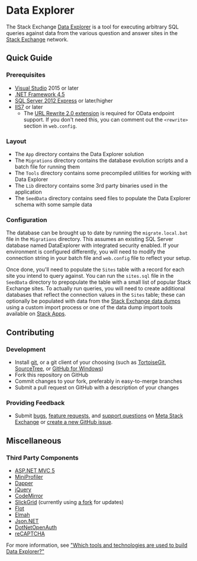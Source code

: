 # Data Explorer

The Stack Exchange [Data Explorer](http://data.stackexchange.com) is a tool for executing arbitrary SQL queries against data from the various question and answer sites in the [Stack Exchange](http://stackexchange.com) network.

## Quick Guide

### Prerequisites

 - [Visual Studio](https://www.visualstudio.com/en-us/visual-studio-homepage-vs.aspx) 2015 or later
 - [.NET Framework 4.5](https://www.microsoft.com/en-us/download/details.aspx?id=30653)
 - [SQL Server 2012 Express](https://www.microsoft.com/en-us/sqlserver/editions/2012-editions/express.aspx) or later/higher
 - [IIS7](http://www.iis.net/) or later
    - The [URL Rewrite 2.0 extension](http://www.iis.net/downloads/microsoft/url-rewrite) is required for OData endpoint support. If you don't need this, you can comment out the `<rewrite>` section in `web.config`.

### Layout

  - The `App` directory contains the Data Explorer solution
  - The `Migrations` directory contains the database evolution scripts and a batch file for running them 
  - The `Tools` directory contains some precompiled utilities for working with Data Explorer
  - The `Lib` directory contains some 3rd party binaries used in the application
  - The `SeedData` directory contains seed files to populate the Data Explorer schema with some sample data

### Configuration

The database can be brought up to date by running the `migrate.local.bat` file in the `Migrations` directory. This assumes an existing SQL Server database named DataExplorer with integrated security enabled. If your environment is configured differently, you will need to modify the connection string in your batch file and `web.config` file to reflect your setup. 

Once done, you'll need to populate the `Sites` table with a record for each site you intend to query against. You can run the `sites.sql` file in the `SeedData` directory to prepopulate the table with a small list of popular Stack Exchange sites. To actually run queries, you will need to create additional databases that reflect the connection values in the `Sites` table; these can optionally be populated with data from the [Stack Exchange data dumps](http://blog.stackoverflow.com/2009/06/stack-overflow-creative-commons-data-dump/) using a custom import process or one of the data dump import tools available on [Stack Apps](http://stackapps.com). 

## Contributing

### Development

  - Install [git](http://git-scm.com/), or a git client of your choosing (such as [TortoiseGit](https://code.google.com/p/tortoisegit/), [SourceTree](http://www.sourcetreeapp.com/), or [GitHub for Windows](http://windows.github.com/))
  - Fork this repository on GitHub
  - Commit changes to your fork, preferably in easy-to-merge branches
  - Submit a pull request on GitHub with a description of your changes

### Providing Feedback

  - Submit [bugs](http://meta.stackexchange.com/questions/ask?tags=data-explorer%20bug), [feature requests](http://meta.stackexchange.com/questions/ask?tags=data-explorer%20feature-request), and [support questions](http://meta.stackexchange.com/questions/ask?tags=data-explorer%20support) on [Meta Stack Exchange](http://meta.stackexchange.com/) or [create a new GitHub issue](https://github.com/StackExchange/StackExchange.DataExplorer/issues/new).

## Miscellaneous

### Third Party Components

 - [ASP.NET MVC 5](http://www.asp.net/vnext/overview/aspnet-vnext)
 - [MiniProfiler](http://nuget.org/packages/MiniProfiler)
 - [Dapper](https://github.com/StackExchange/dapper-dot-net)
 - [jQuery](http://jquery.com/)
 - [CodeMirror](http://codemirror.net/)
 - [SlickGrid](https://github.com/mleibman/SlickGrid) (currently using [a fork](https://github.com/tms/SlickGrid) for updates)
 - [Flot](http://www.flotcharts.org/)
 - [Elmah](http://code.google.com/p/elmah/)
 - [Json.NET](http://james.newtonking.com/json)
 - [DotNetOpenAuth](http://www.dotnetopenauth.net/)
 - [reCAPTCHA](https://code.google.com/p/recaptcha/)

For more information, see ["Which tools and technologies are used to build Data Explorer?"](http://meta.stackexchange.com/questions/51967/which-tools-and-technologies-are-used-to-build-data-explorer)
